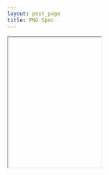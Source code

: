 ```yaml
---
layout: post_page
title: PNG Spec
---
```

<iframe height='300' width='214' sandbox="allow-scripts" src='http://pgn4web-board.casaschi.net/?am=n&amp;d=2000&amp;ss=26&amp;ps=d&amp;pf=d&amp;lcs=_XNo&amp;dcs=O8AB&amp;bbcs=O8AB&amp;bscs=b&amp;hm=n&amp;hcs=r4fT&amp;bd=s&amp;cbcs=YeiP&amp;ctcs=$$$$&amp;hd=h&amp;md=t&amp;tm=13&amp;fmcs=$$$&amp;fccs=v71$&amp;hmcs=_XNo&amp;fms=11&amp;fcs=m&amp;cd=i&amp;bcs=____&amp;fp=0&amp;hl=f&amp;fh=320&amp;fw=214&amp;

pe=103$zlax9RvfEG8ovpM739pNgYVM739pNmuAVJT39pNmXX5Hh01BHz4AVvs$wilhVgZKNI$wila2$8x1pw$0zBfcizb$3QF7O_v0

'>No disponible</iframe>

http://www.saremba.de/chessgml/standards/pgn/pgn-complete.htm
https://sourceforge.net/p/pgn4web/wiki/Index/

https://www.chess.com/analysis-board-editor

*******************


PGN o Portable Game Notation es el estandar para representar partidas de ajedrez en archivos de texto con encoding ASCII. Su principal objetivo es ser facilmente entendible y editable por humanos y computadoras. El formato es importado, entendido, procesado y exportado rapidamente por cualquier software de ajedrez, tomando en cuenta que existen otros formatos (^n) adaptados para usos mucho más especificos.

Creado en 1993 por Steven J. Edwards.

El formato fue una herramienta importante al inicio del internet para poder compartir eficazmente las partidas de ajedrez.

Con el impacto de la computacion en el ajedrez y la proliferacion de computadoras portatiles todo jugador profesional recurrio a las poderosas herramientas para el analizis de las partidas. El uso de estos programas y el almacenamiento digital de las partidas fue un gran problema ya que el espacio de almacenamiento escaseaba. La portabilidad representaba entonces el mayor problema si es que se queria transportar y guardar librerias digitales con miles de juegos.

Existen dos formatos para PGN. EL de importar y el de exportar.
El de importar es normalmente editado y visualizado por humanos por lo que su sintax es permisiva, el de exportar esta diseñado para la comunicacion entre programas por lo que una misma partida tiene que ser exactamente igual sin importar que programa haya exportado el archivo y su sintaxis es muy extricta.

Los archivos comienzan con pares de atributos y valores entre corchetes separados por un espacio y con el valor entre comillas
[Atributo "Valor"]
En el modo de exportacion se requieren siete atributos estandares que aparescan al princiio del archivo y que esten separados por saltos de linea.

Event: the name of the tournament or match event.
Site: the location of the event. This is in City, Region COUNTRY format, where COUNTRY is the three-letter International Olympic Committee code for the country. An example is New York City, NY USA.
Date: the starting date of the game, in YYYY.MM.DD form. ?? is used for unknown values.
Round: the playing round ordinal of the game within the event.
White: the player of the white pieces, in Lastname, Firstname format.
Black: the player of the black pieces, same format as White.
Result: the result of the game. This can only have four possible values: 1-0 (White won), 0-1 (Black won), 1/2-1/2 (Draw), or * (other, e.g., the game is ongoing).
The standard allows for supplementation in the form of other, optional, tag pairs. The more common tag pairs include:

Annotator: The person providing notes to the game.
PlyCount: String value denoting total number of half-moves played.
TimeControl: e.g. 40/7200:3600 (moves per seconds: sudden death seconds)
Time: Time the game started, in HH:MM:SS format, in local clock time.
Termination: Gives more details about the termination of the game. It may be abandoned, adjudication (result determined by third-party adjudication), death, emergency, normal, rules infraction, time forfeit, or unterminated.
Mode: OTB (over-the-board) ICS (Internet Chess Server)
FEN: The initial position of the chess board, in Forsyth-Edwards Notation. This is used to record partial games (starting at some initial position). It is also necessary for chess variants such as Chess960, where the initial position is not always the same as traditional chess. If a FEN tag is used, a separate tag pair SetUp must also appear and have its value set to 1.


El Movetext contiene los movimientos del juego en la notacion SAN (Standard Algebraic Notation) numerados por turnos con un punto y espacio seguido de cada nuemero si es el turno de las blancas y tres puntos si es el turno de las negras.

Para agregar una variacion del juego insertamos los movimientos de la variacion entre corchetes.


Comentarios agregando Numeric Annotation Glyphs (NAGs) into the movetext. 
Each NAG reflects a subjective impression of the move preceding the NAG or of the resultant position.

Si el resultado no es un asterisco entenoces el juego se repite.

Para insertar comentarios usamos un punto y coma queriendo decir que el comentario dura hasta el final de la linea o entre llaves.


[Event "F/S Return Match"]
[Site "Belgrade, Serbia JUG"]
[Date "1992.11.04"]
[Round "29"]
[White "Fischer, Robert J."]
[Black "Spassky, Boris V."]
[Result "1/2-1/2"]

1. e4 e5 2. Nf3 Nc6 3. Bb5 a6 {This opening is called the Ruy Lopez.}
4. Ba4 Nf6 5. O-O Be7 6. Re1 b5 7. Bb3 d6 8. c3 O-O 9. h3 Nb8 10. d4 Nbd7
11. c4 c6 12. cxb5 axb5 13. Nc3 Bb7 14. Bg5 b4 15. Nb1 h6 16. Bh4 c5 17. dxe5
Nxe4 18. Bxe7 Qxe7 19. exd6 Qf6 20. Nbd2 Nxd6 21. Nc4 Nxc4 22. Bxc4 Nb6
23. Ne5 Rae8 24. Bxf7+ Rxf7 25. Nxf7 Rxe1+ 26. Qxe1 Kxf7 27. Qe3 Qg5 28. Qxg5
hxg5 29. b3 Ke6 30. a3 Kd6 31. axb4 cxb4 32. Ra5 Nd5 33. f3 Bc8 34. Kf2 Bf5
35. Ra7 g6 36. Ra6+ Kc5 37. Ke1 Nf4 38. g3 Nxh3 39. Kd2 Kb5 40. Rd6 Kc5 41. Ra6
Nf2 42. g4 Bd3 43. Re6 1/2-1/2



Forsyth-Edwards Notation (FEN) is used to record the starting position for variants (such as Chess960) which have initial positions other than the orthodox chess initial position.



syntaxis flexible y estricata



Event (Evento): el nombre del torneo o de la competencia.
Site (lugar): el lugar donde el evento se llevó a cabo. Esto debe ser en formato "Ciudad, Región PAÍS", donde PAÍS es el código del mismo en tres letras de acuerdo a l código del Comité Olímpico Internacional. Cómo ejemplo: "México, D.F. MEX".
Date (fecha): la fecha de inicio de la partida en formato AAAA.MM.DD. Cuando se desconocen los valores se utilizan "??".
Round (ronda): La ronda original de la partida.
White (blancas): El jugador de las piezas blancas, en formato "apellido, nombre".
Black (negras): El jugador de las negras en el mismo formato.
Result (resultado): El resultado del juego. Sólo puede tener cuatro posibles valores: "1-0" (las blancas ganaron), "0-1" (Las negras ganaron), "1/2-1/2" (Tablas), o "*" (para otro, ejemplos: el juego está actualmente en disputa o un jugador falleció durante la partida).
Muchos otros pares de etiquetas son definidos por los estándares. Entre los que están:

Time (tiempo): La hora en que el juego empezó en formato "HH:MM:SS" de tiempo local.
Termination (fin): Da más detalles del fin del juego. Puede ser "abandono", "adjudicación" (resultado determinado por adjudicación de una tercera parte), "muerte", "emergencia", "normal", "infracción a las reglas", "tiempo acabado" o "no finalizado".
FEN: La posición inicial del juego en notación de Forsyth-Edwards (del inglés Forsyth-Edwards Notation). Esta se utiliza para registrar juegos parciales, que empiezan en alguna posición determinada. También es necesaria para variantes del ajedrez como en el Ajedrez aleatorio de Fischer, donde la posición inicial no es siempre la del ajedrez convencional. Si se utiliza una etiqueta FEN entonces debe colocarse un par de etiquetas adicional llamado "SetUp" (inicialización) con un valor de "1".


artida es muy famosa y se llama "La inmortal":

[Event "Informal Game"]
[Site "London, England ENG"]
[Date "1851.07.??"]
[Round "-"]
[White "Anderssen, Adolf"]
[Black "Kieseritzky, Lionel"]
[Result "1-0"]

1.e4 e5 2.f4 exf4 3.Bc4 Qh4+ 4.Kf1 b5 5.Bxb5 Nf6 6.Nf3 Qh6 7.d3 Nh5 8.Nh4 Qg5
9.Nf5 c6 10.g4 Nf6 11.Rg1 cxb5 12.h4 Qg6 13.h5 Qg5 14.Qf3 Ng8 15.Bxf4 Qf6
16.Nc3 Bc5 17.Nd5 Qxb2 18.Bd6 Bxg1 19.e5 Qxa1+ 20.Ke2 Na6 21.Nxg7+ Kd8
22.Qf6+ Nxf6 23.Be7# 1-0

Sobre las variantes de ajedrez[editar]
Las variantes de ajedrez pueden también ser grabadas utilizando PGN. Estas son comúnmente anotadas con una etiqueta llamada "Variant" (variante)

EJEMPLO

[Event "F/S Return Match"] 
[Site "Belgrade, Serbia JUG"] 
[Date "1992.11.04"] 
[Round "29"] 
[White "Fischer, Robert J."]
[Black "Spassky, Boris V."] 
[Result "1/2-1/2"] 

1. e4 e5 2. Nf3 Nc6 3. Bb5 a6 4. Ba4 Nf6 5. O-O Be7 6. Re1 b5 7. Bb3 d6 8. c3
O-O 9. h3 Nb8 10. d4 Nbd7 11. c4 c6 12. cxb5 axb5 13. Nc3 Bb7 14. Bg5 b4 15.
Nb1 h6 16. Bh4 c5 17. dxe5 Nxe4 18. Bxe7 Qxe7 19. exd6 Qf6 20. Nbd2 Nxd6 21.
Nc4 Nxc4 22. Bxc4 Nb6 23. Ne5 Rae8 24. Bxf7+ Rxf7 25. Nxf7 Rxe1+ 26. Qxe1 Kxf7
27. Qe3 Qg5 28. Qxg5 hxg5 29. b3 Ke6 30. a3 Kd6 31. axb4 cxb4 32. Ra5 Nd5 33.
f3 Bc8 34. Kf2 Bf5 35. Ra7 g6 36. Ra6+ Kc5 37. Ke1 Nf4 38. g3 Nxh3 39. Kd2 Kb5
40. Rd6 Kc5 41. Ra6 Nf2 42. g4 Bd3 43. Re6 1/2-1/2


Para evitar problemas de compatibilidad con otros sistemas operativos se define a la nueva linea como su equivalente ASCII a Line Feed, decimal 10 o hexadecimal 0x0a.

Para aumentar la velocidad de procesamiento los programas pueden optar por exportar en formato de exportaicon reducido, eliminado comentarios, solo usando los siete tags (Seven Tag Roster) SRT Info y no tiene variaciones recursivas RAV, no tiene anotaciones NAG.


Encoding: Pgn esta representada usando un subset del  ISO 8859/1 (Latin 1) character set 8 bytes. tambien conocido como ECMA-94. Este subset incluye los caracteres ASCII para los 32 valores de control princiales y los de imrpesion del 32 al 126 (PGN no utiliza el caracter DEL del 127).

The 32 ISO 8859/1 code values from 128 to 159 are non-printing control characters. 
The 32 code values from 160 to 191 are mostly non-alphabetic printing characters and their use for PGN data is discouraged 
The 64 code values from 192 to 255 are mostly alphabetic printing characters with various diacritical marks; 

Only four of the ASCII control characters are permitted in PGN import format;
these are the horizontal and vertical tabs along with the linefeed and carriage return codes.

Tabs horizontales y verticales no son permitidas en el formato de exportacion.


Escape Char ("%") appearing in the first column of a line; the data on the rest of the line is ignored by publicly available PGN scanning software. This escape convention is intended for the private use of software developers and researchers to embed non-PGN commands and data in PGN streams.

Si no se encuentra en la primer posicion de un string no se genera el escape.

Un punto tiene un simbolismo especial para determinar el final de la definicon del numero del turno
El asterisco se usa al final para identificar un juego incompleto o en donde el resutlado no se conoce.
Los corchetes delimitan etiquetas
Los parentesis delimitan RAV recursive annotation variations.
Los simbolos html de tags se reservan para amploar el API en un futuro.

A Numeric Annotation Glyph ("NAG", see below) is a token; it is composed of a dollar sign character ("$") immediately followed by one or more digit characters. It is terminated just prior to the first non-digit character following the digit sequence.


Un mismo Archivo PNG puede contener varios juegos generando una base de datos confiable.
Un juego PNG se delimita por las etiquetas iniciales y la seccion "Movetext".

Todas las etiquetas deben de empezar capitalizzadas.
Las etiquetas deben de aparecer en orden:

Event (the name of the tournament or match event)
Site (the location of the event)
Date (the starting date of the game)
Round (the playing round ordinal of the game)
White (the player of the white pieces)
Black (the player of the black pieces)
Result (the result of the game)
(Se añade un nuevo espacio para separar las etiquedas tel movetext)

Si un valor de las etiquedas es desconocido se pone un signo de interrogacion. En el caso de las fechas se pone el numero correspondiente.
En event se permiten los espacios.
[Event "Casual Game"]
El sitio debe incluir ciudad, region y norme estandar del pais usado IOC tres letras nombres.
[Site "New York City, NY USA"]
La fecha da el dia que se inicio el juego, no debe de coincidar con el inicio del evento y se da con respecto al tiempo local en formato año, mes y dia separados por puntos.
[Date "2001.01.01"]
La ronda identifica la ronda en el torneo. En casos de rondas por partes y secuenciales se pueden utilizar puntos para separar cada secuencia o parte de una serie.
[Round "1"]
[Round "4.1.2"]
Nombre de las blancas y las negras con el segundo nombre apareciendo primero. en el caso de programas su nomrbe y su version se pueden utilizar.
[White "Tal, Mikhail N."]
[White "van der Wiel, Johan"]
[White "Acme Pawngrabber v.3.2"]
El resultado del juego debe coincidir con el marcador que conlcuye el Movetext. Tiene cuatro valores posibles:
"1-0" (White wins), "0-1" (Black wins), "1/2-1/2" (drawn game), and "*" (game still in progress, game abandoned, or result otherwise unknown).

Ningun PNG puede empezar o terminar con un espacio.

Las promociones son indicadas con un signo de igual y la pieza promovida

Import format PGN allows for the use of traditional suffix annotations for moves. There are exactly six such annotations available: "!", "?", "!!", "!?", "?!", and "??". At most one such suffix annotation may appear per move, and if present, it is always the last part of the move symbol.
When exported, a move suffix annotation is translated into the corresponding Numeric Annotation Glyph
For example, if the single move symbol "Qxa8?" appears in an import format PGN movetext, it would be replaced with the two adjacent symbols "Qxa8 $2".




An NAG (Numeric Annotation Glyph) is a movetext element that is used to indicate a simple annotation in a language independent manner. An NAG is formed from a dollar sign ("$") with a non-negative decimal integer suffix. The non-negative integer must be from zero to 255 in value.

An RAV (Recursive Annotation Variation) is a sequence of movetext containing one or more moves enclosed in parentheses. An RAV is used to represent an alternative variation. The alternate move sequence given by an RAV is one that may be legally played by first unplaying the move that appears immediately prior to the RAV. Because the RAV is a recursive construct, it may be nested.

WhiteTitle, BlackTitle (titulo)
WhiteElo, BlackElo (Rating Elo)
WhiteUSCF, BlackUSCF (Rating USCF)
WhiteNA, BlackNA (email)
WhiteType, BlackType (Human or program)
EventDate (Fecha del evento)
EventSponsor (Promotor del evento)
Stage (e.g., "Preliminary" or "Semifinal").

Propuestas:

ECO (Apertura eco  "XDD" or the form "XDD/DD" where the "X" is a letter from "A" to "E" and the "D" positions are digits; this is used for an opening designation from the five volume _Encyclopedia of Chess Openings_. 
NIC  opening designation from the _New in Chess_ database. 
Time (Hora en la que inicia el juego en HH:MM:SS.)
UTCTime (Igual que time pero en UTCT)
Time control (Tiempo de Control usado)
-40 moves in 2 1/2 hours would be represented as "40/9000".
-Sudden death usa un solo integral.
- an incremental time control of 90 minutes plus one extra minute per move would be given by "4500+60" in the TimeControl tag value.
SetUp (Integral que denota el setuop del juego. Cero es por default, 1 indica que empieza en otra posicion la cual se indica con una etiqueda FEN.
FEN (Forsyth-Edwards Notation String con el valor de la posicion inicial del juego, necesita del SetUp con un valor de 1)
Termination Especifica la razon de la conclusion del juego como: 
"abandoned": abandoned game.
"adjudication": result due to third party adjudication process.
"death": losing player called to greater things, one hopes.
"emergency": game concluded due to unforeseen circumstances.
"normal": game terminated in a normal fashion.
"rules infraction": administrative forfeit due to losing player's failure to observe either the Laws of Chess or the event regulations.
"time forfeit": loss due to losing player's failure to meet time control requirements.
"unterminated": game not terminated.
Annotator (Nombre del anotador o comentarista)
Mode (Indica el modo de ajedrez jugado: "OTB" (over the board), "PM" (paper mail), "EM" (electronic mail), "ICS" (Internet Chess Server), and "TC" (general telecommunication).
PlyCount (Numero de movimientos ya jugados al inicio)


NAGs with values from 1 to 9 annotate the move just played.
NAGs with values from 10 to 135 modify the current position.
NAGs with values from 136 to 139 describe time pressure.

INLCUIR NAG LIST


Convenciones de archivos

The use of the file suffix ".pgn" is encouraged for ASCII text files containing PGN data.
PGN games for a specific player should have a file name consisting of the player's last name followed by the ".pgn" suffix.
PGN games for a specific event should have a file name consisting of the event's name followed by the ".pgn" suffix.
A file containing all the PGN games for a given year would have an eight character name in the format "YYYY.pgn". 
A file containing PGN data for a given month would have a ten character name in the format "YYYYMM.pgn".


Estructura recomendada de una base de datos con multiples PGNs:

PGN: master directory of the PGN subtree (pub/chess/Game-Databases/PGN)
PGN/Events: directory of PGN files, each for a specific event
PGN/Events/News: news and status of the event collection
PGN/Events/ReadMe: brief description of the local directory contents
PGN/MGR: directory of the Master Games Repository subtree
PGN/MGR/News: news and status of the entire PGN/MGR subtree
PGN/MGR/ReadMe: brief description of the local directory contents
PGN/MGR/YYYY: directory of games or subtrees for the year YYYY
PGN/MGR/YYYY/ReadMe: description of local directory for year YYYY
PGN/MGR/YYYY/News: news and status for year YYYY data
PGN/News: news and status of the entire PGN subtree
PGN/Players: directory of PGN files, each for a specific player
PGN/Players/News: news and status of the player collection
PGN/Players/ReadMe: brief description of the local directory contents
PGN/ReadMe: brief description of the local directory contents
PGN/Standard: the PGN standard (this document)
PGN/Tools: software utilities that access PGN data




University of Oklahoma at Norman (USA) have graciously provided an ftp site (chess.uoknor.edu) for the storage of chess related data and programs. 
ftp.math.uni-hamburg.de; this carries a daily mirror of the pub/chess directory at the chess.uoknor.edu site.


FEN is "Forsyth-Edwards Notation"; it is a standard for describing chess positions using the ASCII character set.
A single FEN record uses one text line of variable length composed of six data fields. The first four fields of the FEN specification are the same as the first four fields of the EPD specification.
A text file composed exclusively of FEN data records should have a file name with the suffix ".fen".
FEN is based on a 19th century standard for position recording designed by the Scotsman David Forsyth, a newspaper journalist. The original Forsyth standard has been slightly extended for use with chess software by Steven Edwards with assistance from commentators on the Internet. This new standard, FEN, was first implemented in Edwards' SAN Kit.
Having a standard position notation is particularly important for chess programmers as it allows them to share position databases. For example, there exist standard position notation databases with many of the classical benchmark tests for chessplaying programs, and by using a common position notation format many hours of tedious data entry can be saved. Additionally, a position notation can be useful for page layout programs and for confirming position status for e-mail competition.
Many interesting chess problem sets represented using FEN can be found at the chess.uoknor.edu ftp site in the directory pub/chess/SAN_testsuites.

FEN specifies the piece placement, the active color, the castling availability, the en passant target square, the halfmove clock, and the fullmove number. These can all fit on a single text line in an easily read format. The length of a FEN position description varies somewhat according to the position. In some cases, the description could be eighty or more characters in length and so may not fit conveniently on some displays. However, these positions aren't too common.
A FEN description has six fields. Each field is composed only of non-blank printing ASCII characters. Adjacent fields are separated by a single ASCII space character.
The first field represents the placement of the pieces on the board. The board contents are specified starting with the eighth rank and ending with the first rank. For each rank, the squares are specified from file a to file h. White pieces are identified by uppercase SAN piece letters ("PNBRQK") and black pieces are identified by lowercase SAN piece letters ("pnbrqk"). Empty squares are represented by the digits one through eight; the digit used represents the count of contiguous empty squares along a rank. A solidus character "/" is used to separate data of adjacent ranks.
The second field represents the active color. A lower case "w" is used if White is to move; a lower case "b" is used if Black is the active player.
The third field represents castling availability. This indicates potential future castling that may of may not be possible at the moment due to blocking pieces or enemy attacks. If there is no castling availability for either side, the single character symbol "-" is used. Otherwise, a combination of from one to four characters are present. If White has kingside castling availability, the uppercase letter "K" appears. If White has queenside castling availability, the uppercase letter "Q" appears. If Black has kingside castling availability, the lowercase letter "k" appears. If Black has queenside castling availability, then the lowercase letter "q" appears. Those letters which appear will be ordered first uppercase before lowercase and second kingside before queenside. There is no white space between the letters.
The fourth field is the en passant target square. If there is no en passant target square then the single character symbol "-" appears. If there is an en passant target square then is represented by a lowercase file character immediately followed by a rank digit. Obviously, the rank digit will be "3" following a white pawn double advance (Black is the active color) or else be the digit "6" after a black pawn double advance (White being the active color).
An en passant target square is given if and only if the last move was a pawn advance of two squares. Therefore, an en passant target square field may have a square name even if there is no pawn of the opposing side that may immediately execute the en passant capture.
The fifth field is a nonnegative integer representing the halfmove clock. This number is the count of halfmoves (or ply) since the last pawn advance or capturing move. This value is used for the fifty move draw rule.
The sixth and last field is a positive integer that gives the fullmove number. This will have the value "1" for the first move of a game for both White and Black. It is incremented by one immediately after each move by Black.


16.1.4: Examples

Here's the FEN for the starting position:

  rnbqkbnr/pppppppp/8/8/8/8/PPPPPPPP/RNBQKBNR w KQkq - 0 1
And after the move 1. e4:
  rnbqkbnr/pppppppp/8/8/4P3/8/PPPP1PPP/RNBQKBNR b KQkq e3 0 1
And then after 1. ... c5:
  rnbqkbnr/pp1ppppp/8/2p5/4P3/8/PPPP1PPP/RNBQKBNR w KQkq c6 0 2
And then after 2. Nf3:
  rnbqkbnr/pp1ppppp/8/2p5/4P3/5N2/PPPP1PPP/RNBQKB1R b KQkq - 1 2
For two kings on their home squares and a white pawn on e2 (White to move) with thirty eight full moves played with five halfmoves since the last pawn move or capture:
  4k3/8/8/8/8/8/4P3/4K3 w - - 5 39


EPD is "Extended Position Description"; it is a standard for describing chess positions along with an extended set of structured attribute values using the ASCII character set. It is intended for data and command interchange among chessplaying programs. It is also intended for the representation of portable opening library repositories.
A single EPD uses one text line of variable length composed of four data field followed by zero or more operations. The four fields of the EPD specification are the same as the first four fields of the FEN specification.
A text file composed exclusively of EPD data records should have a file name with the suffix ".epd".
EPD is based in part on the earlier FEN standard; it has added extensions for use with opening library preparation and also for general data and command interchange among advanced chess programs. EPD was developed by John Stanback and Steven Edwards; its first implementation is in Stanback's master strength chessplaying program Zarkov.
Like FEN, EPD can also be used for general position description. However, unlike FEN, EPD is designed to be expandable by the addition of new operations that provide new functionality as needs arise.
Many interesting chess problem sets represented using EPD can be found at the chess.uoknor.edu ftp site in the directory pub/chess/SAN_testsuites.
EPD specifies the piece placement, the active color, the castling availability, and the en passant target square of a position. These can all fit on a single text line in an easily read format. The length of an EPD position description varies somewhat according to the position and any associated operations. In some cases, the description could be eighty or more characters in length and so may not fit conveniently on some displays. However, most EPD descriptions pass among programs only and these are not usually seen by program users.
(Note: due to the likelihood of future expansion of EPD, implementors are encouraged to have their programs handle EPD text lines of up to 1024 characters long.)
Each EPD data field is composed only of non-blank printing ASCII characters. Adjacent data fields are separated by a single ASCII space character.
16.2.3.1: Piece placement data
The first field represents the placement of the pieces on the board. The board contents are specified starting with the eighth rank and ending with the first rank. For each rank, the squares are specified from file a to file h. White pieces are identified by uppercase SAN piece letters ("PNBRQK") and black pieces are identified by lowercase SAN piece letters ("pnbrqk"). Empty squares are represented by the digits one through eight; the digit used represents the count of contiguous empty squares along a rank. A solidus character "/" is used to separate data of adjacent ranks.
The second field represents the active color. A lower case "w" is used if White is to move; a lower case "b" is used if Black is the active player.
The third field represents castling availability. This indicates potential future castling that may or may not be possible at the moment due to blocking pieces or enemy attacks. If there is no castling availability for either side, the single character symbol "-" is used. Otherwise, a combination of from one to four characters are present. If White has kingside castling availability, the uppercase letter "K" appears. If White has queenside castling availability, the uppercase letter "Q" appears. If Black has kingside castling availability, the lowercase letter "k" appears. If Black has queenside castling availability, then the lowercase letter "q" appears. Those letters which appear will be ordered first uppercase before lowercase and second kingside before queenside. There is no white space between the letters.
The fourth field is the en passant target square. If there is no en passant target square then the single character symbol "-" appears. If there is an en passant target square then is represented by a lowercase file character immediately followed by a rank digit. Obviously, the rank digit will be "3" following a white pawn double advance (Black is the active color) or else be the digit "6" after a black pawn double advance (White being the active color).
An en passant target square is given if and only if the last move was a pawn advance of two squares. Therefore, an en passant target square field may have a square name even if there is no pawn of the opposing side that may immediately execute the en passant capture.
An EPD operation is composed of an opcode followed by zero or more operands and is concluded by a semicolon.
Multiple operations are separated by a single space character. If there is at least one operation present in an EPD line, it is separated from the last (fourth) data field by a single space character.

OPCODE
An opcode is an identifier that starts with a letter character and may be followed by up to fourteen more characters. Each additional character may be a letter or a digit or the underscore character.
An operand is either a set of contiguous non-white space printing characters or a string. A string is a set of contiguous printing characters delimited by a quote character at each end. A string value must have less than 256 bytes of data.
If at least one operand is present in an operation, there is a single space between the opcode and the first operand. If more than one operand is present in an operation, there is a single blank character between every two adjacent operands. If there are no operands, a semicolon character is appended to the opcode to mark the end of the operation. If any operands appear, the last operand has an appended semicolon that marks the end of the operation.
Any given opcode appears at most once per EPD record. Multiple operations in a single EPD record should appear in ASCII order of their opcode names (mnemonics). However, a program reading EPD records may allow for operations not in ASCII order by opcode mnemonics; the semantics are the same in either case.
Some opcodes that allow for more than one operand may have special ordering requirements for the operands. For example, the "pv" (predicted variation) opcode requires its operands (moves) to appear in the order in which they would be played. All other opcodes that allow for more than one operand should have operands appearing in ASCII order. An example of the latter set is the "bm" (best move[s]) opcode; its operands are moves that are all immediately playable from the current position.
Some opcodes require one or more operands that are chess moves. These moves should be represented using SAN. If a different representation is used, there is no guarantee that the EPD will be read correctly during subsequent processing.
Some opcodes require one or more operands that are integers. Some opcodes may require that an integer operand must be within a given range; the details are described in the opcode list given below. A negative integer is formed with a hyphen (minus sign) preceding the integer digit sequence. An optional plus sign may be used for indicating a non-negative value, but such use is not required and is indeed discouraged.
Some opcodes require one or more operands that are floating point numbers. Some opcodes may require that a floating point operand must be within a given range; the details are described in the opcode list given below. A floating point operand is constructed from an optional sign character ("+" or "-"), a digit sequence (with at least one digit), a radix point (always "."), and a final digit sequence (with at least one digit).


An opcode mnemonic used for archival storage and for interprogram communication starts with a lower case letter and is composed of only lower case letters, digits, and the underscore character (i.e., no upper case letters). These mnemonics will also all be at least two characters in length.
Opcode mnemonics used only by a single program or an experimental suite of programs should start with an upper case letter. This is so they may be easily distinguished should they be inadvertently be encountered by other programs. When a such a "private" opcode be demonstrated to be widely useful, it should be brought into the official list (appearing below) in a lower case form.
If a given program does not recognize a particular opcode, that operation is simply ignored; it is not signaled as an error.

LISTA INOFICIAL DE OPCODES


<PGN-database> ::= <PGN-game> <PGN-database>
                   <empty>

<PGN-game> ::= <tag-section> <movetext-section>

<tag-section> ::= <tag-pair> <tag-section>
                  <empty>

<tag-pair> ::= [ <tag-name> <tag-value> ]

<tag-name> ::= <identifier>

<tag-value> ::= <string>

<movetext-section> ::= <element-sequence> <game-termination>

<element-sequence> ::= <element> <element-sequence>
                       <recursive-variation> <element-sequence>
                       <empty>

<element> ::= <move-number-indication>
              <SAN-move>
              <numeric-annotation-glyph>

<recursive-variation> ::= ( <element-sequence> )

<game-termination> ::= 1-0
                       0-1
                       1/2-1/2
                       *
<empty> ::=



The binary coded version of PGN is PGC (PGN Game Coding). PGC is a binary representation standard of PGN data designed for the dual goals of storage efficiency and program I/O. A file containing PGC data should have a name with a suffix of ".pgc".
Unlike PGN text files that may have locale dependent representations for newlines, PGC files have data that does not vary due to local processing environment. This means that PGC files may be transferred among systems using general binary file methods.
PGC files should be used only when the use of PGN is impractical due to time and space resource constraints. As the general level of processing capabilities increases, the need for PGC over PGN will decrease. Therefore, implementors are encouraged not to use PGC as the default representation because it is much more difficult (than PGN) to understand without proper software.
PGC data is composed of a sequence of PGC records. Each record is composed of a sequence of one or more bytes. The first byte is the PGN record marker and it specifies the interpretation of the remaining portion of the record. This remaining portion is composed of zero or more PGN record items. Item types include move sequences, move sets, and character strings.
At the lowest level, PGC binary data is organized as bytes, words (two contiguous bytes), and doublewords (four contiguous bytes). All eight bits of a byte are used. Longwords (eight contiguous bytes) are not used. Integer values are stored using two's complement representation. Integers may be signed or unsigned depending on context. Multibyte integers are stored in low-endian format with the least significant byte appearing first.
A one byte integer item is called "int-1". A two byte integer item is called "int-2". A four byte integer item is called "int-4".
Characters are stored as bytes using the ISO 8859/1 Latin-1 (ECMA-94) code set. There is no provision for other characters sets or representations.



Examples: From the initial position, there are twenty moves. Move ordinal 0 corresponds to the SAN move string "Na3"; move ordinal 1 corresponds to "Nc3", move ordinal 4 corresponds to "a3", and move ordinal 19 corresponds to "h4".
Moves can be organized into sequences and sets. A move sequence is an ordered list of moves that are played, one after another from first to last. A move set is a list of moves that are all playable from the current position.
Move sequence data is represented using a length header followed by move ordinal data. The length header is an unsigned integer that may be a byte or a word. The integer gives the number, possibly zero, of following move ordinal bytes. Most move sequences can be represented using just a byte header; these are called "mvseq-1" items. Move sequence data using a word header are called "mvseq-2" items.
Move set data is represented using a length header followed by move ordinal data. The length header is an unsigned integer that is a byte. The integer gives the number, possibly zero, of following move ordinal bytes. All move sets are be represented using just a byte header; these are called "mvset-1" items. (Note the implied restriction that a move set can only have a maximum of 255 of the possible 256 ordinals present at one time.)

PGC string data is represented using a length header followed by bytes of character data. The length header is an unsigned integer that may be a byte, a word, or a doubleword. The integer gives the number, possibly zero, of following character bytes. Most strings can be represented using just a byte header; these are called "string-1" items. String data using a word header are called "string-2" items and string data using a doubleword header are called "string-4" items. No special ASCII NUL termination byte is required for PGC storage of a string as the length is explicitly given in the item header.
PGC marker codes are given in hexadecimal format. PGC marker code zero (marker 0x00) is the "noop" marker and carries no meaning. Each additional marker code defined appears in its own subsection below.
Marker 0x01 is used to indicate a single complete game in reduced export format. This refers to a game that has only the Seven Tag Roster data, played moves, and no annotations or comments. This record type is used as an alternative to the general game data begin/end record pairs described below. The general marker pair (0x05/0x06) is used to help represent game data that can't be adequately represented in reduced export format. There are eight items that follow marker 0x01 to form the "reduced export format single game" record. In order, these are:

string-1 (Event tag value)
string-1 (Site tag value)
string-1 (Date tag value)
string-1 (Round tag value)
string-1 (White tag value)
string-1 (Black tag value)
string-1 (Result tag value)
mvseq-2 (played moves)

Marker 0x02 is used to indicate a single tag pair. There are two items that follow marker 0x02 to form the "tag pair" record; in order these are:

string-1 (tag pair name)
string-1 (tag pair value)

Marker 0x03 is used to indicate a short move sequence. There is one item that follows marker 0x03 to form the "short move sequence" record; this is:

mvseq-1 (played moves)

Marker 0x04 is used to indicate a long move sequence. There is one item that follows marker 0x04 to form the "long move sequence" record; this is:

mvseq-2 (played moves)

Marker 0x05 is used to indicate the beginning of data for a game. It has no associated items; it is a complete record by itself. Instead, it marks the beginning of PGC records used to describe a game. All records up to the corresponding "general game data end" record are considered to be part of the same game. (PGC record type 0x01, "reduced export format single game", is not permitted to appear within a general game begin/end record pair. The general game construct is to be used as an alternative to record type 0x01 in those cases where the latter is too restrictive to contain the data for a game.)
Marker 0x06 is used to indicate the end of data for a game. It has no associated items; it is a complete record by itself. Instead, it marks the end of PGC records used to describe a game. All records after the corresponding (and earlier appearing) "general game data begin" record are considered to be part of the same game.
Marker 0x07 is used to indicate the presence of a simple NAG (Numeric Annotation Glyph). This is an annotation marker that has only a short type identification and no operands. There is one item that follows marker 0x07 to form the "simple-nag" record; this is:

int-1 (unsigned NAG value, from 0 to 255)

20.4.8: Marker 0x08: rav-begin

Marker 0x08 is used to indicate the beginning of an RAV (Recursive Annotation Variation). It has no associated items; it is a complete record by itself. Instead, it marks the beginning of PGC records used to describe a recursive annotation. It is considered an opening bracket for a later rav-end record; the recursive annotation is completely described between the bracket pair. The rav-begin/data/rav-end structures can be nested.

20.4.9: Marker 0x09: rav-end

Marker 0x09 is used to indicate the end of an RAV (Recursive Annotation Variation). It has no associated items; it is a complete record by itself. Instead, it marks the end of PGC records used to describe a recursive annotation. It is considered a closing bracket for an earlier rav-begin record; the recursive annotation is completely described between the bracket pair. The rav-begin/data/rav-end structures can be nested.

20.4.10: Marker 0x0a: escape-string

Marker 0x0a is used to indicate the presence of an escape string. This is a string represented by the use of the percent sign ("%") escape mechanism in PGN. The data that is escaped is the sequence of characters immediately follwoing the percent sign up to but not including the terminating newline. As is the case with the PGN percent sign escape, the use of a PGC escape-string record is limited to use for non-archival data. There is one item that follows marker 0x0a to form the "escape-string" record; this is the string data being escaped:

string-2 (escaped string data)


















-------------------------------------------
El incremento de Boards DGT para la retransmicion en vivo de los juegos no estaba planeado en la especificacion y el no poder codificar la variable de tiempo en el archivo lo pone en desventaja con otros formatos propietarios.
Una propuesta es incluir las marcas de tiempo dentro de los comentarios para no romper la sintaxis dle formato. Y de añadir una o dos variables al header lo cual esta permitido por el estandar siempre que se mantengan las siete etiquetas elementales.

Ejemplo:
 TimeControl Es el tag obligatorio para incluir marcas de tiempo.
{Optional leading comments [%clk 1:05:23] optional trailing comments} 

Estructura
A leading tag of [%
A command name consisting of one or more alphanumeric characters.
A space character.
Either a single parameter or a comma delimited list of parameter values.
A closing tag of ]

Se propone el uso de CLK para el comando de tiempo de movimiento
El parametro de tiempo o parametros se basan el la sintaxis del OPCODE EPD de la especificacion.



An operand is either:
i) a set containing any ascii characters except the comma and right hand square 
bracket
or
ii) a double quoted string containing a set of any ascii characters except the 
double quote.

For instance:
[%command 1:45:12,Nf6,"very interesting, but wrong"]

This command has four operands, a time value, a san move value and a double 
quote delimitted string. Note that the quote delimitted string may contain 
commas.

Commas are illegal in non quote delimitted strings because the comma serves as 
the operand list separator.

Right hand square brackets are illegal in non quote delimitted strings because 
they terminate both the last operand and the command.

We have thus departed from the epd opcode specification in two ways:
i) The operand list is separated using a comma rather than a space. 
ii) Space characters are allowed in non quote delimited operands

So it is possible to pass a full FEN string as an unquoted operand as in the 
example below.
[%command "very tense start to the 
game",4r1k1/pp1b2r1/2n1pq1p/3p2pP/2pP2B1/P1P1Q3/2P2PPB/R4RK1 w - - 0 1,e4,d4]

This command has four operands, the first is a double quote delimitted string, 
the second is a FEN, the third is e4 and the fourth is d4.

Un comentario puede tener multiples comandos:
{[%clk 0:00:07][%eval -6.05] White is toast}
Todos los comandos toman un unico parametros en formato h:mm:ss
{[%clk 1:55:21]}
Este comando es el propuesto para mostrar el reloj (TOTAL??) de los jugadores.
{[%egt 1:25:42]}
El tiempo que un jugador a usado sumando todos sus movimientos hasta ese punto de la partida.
{[%emt 0:05:42]}
El tiempo que un jugador a usado para un movimiento en particular
[Clock "B/0:45:56"]
Muestra el reloj de las negras (B), blancas (W) o reloj detenido (N).
En el caso de que el juego sea pospuesto para despues para mostrar los relojes individuales podemos agregar:
[WhiteClock "1:07:00"]
[BlackClock "0:56:00"]

EJEMPLO:

[Event "?"]
[Site "Madrid"]
[Date "1995.??.??"]
[White "Beliavsky, A "]
[Black "Timman, J "]
[Result "1-0"]
[ECO "E35"]
[Round "2"]
[TimeControl "40/7200:3600"]
[WhiteClock "2:00:00"]
[BlackClock "2:00:00"]
[Clock "W/1:34:56"]

1. d4 {[%clk 1:59:01]} Nf6 {[%clk 1:59:32] Timman hesitates slightly} 2. c4 
{[%clk 1:58:00]} e6 {[%clk 1:57:01]} 3. Nc3 {[%clk 1:37:00] Beliavsky clearly 
suprised here takes a full [%emt 0:20:00] on this move} Bb4 {[%clk 1:54:25]} 

El tiempo de control es de 40 movimientos en dos horas y luego una hora extra para terminar.
Los tiempos individuales en los relojes son redudantes pues muestran que faltan dos horas que corresponden al primer tiempo de la variable anterior.
El tag del reloj solo es relevante cuando se modifica dinamicamente para la representacion del juego en vivo.
El pgn generado por DGT bards debera generar el comadno CLK despues de TODO movimiento.
Notece le uso de EMT para indicar que las blancas se tardaron 20 segundos en realizar el movimiento.

9 Authors websites:
DGT Projects: http://www.dgtprojects.com/
Chess Base: http://www.chessbase.com/
Chess Assistant: http://www.chessassistant.com/
Palview: http://www.enpassant.dk/chess/palview/

Steve Edwards tambien genero otro formato para resolver estos problemas pero nunca fue implementado exitosamente
BIF format here: 
http://groups.google.com/groups?hl=en&safe=off&ic=1&th=1fe06718d5ec89a5,20&seekm=4psfnl%24i5m%40darkstar.UCSC.EDU
Este forma utiliza los delimitadores HTML (<>), sin embargo precisamente por general problemas con HTML decidimos no incluirlos.
Notece que en la especificaicon normal existe el tag (Time) pero solo denota la hora a la que inicia la partida.
-----------------------------------------------------------------------


